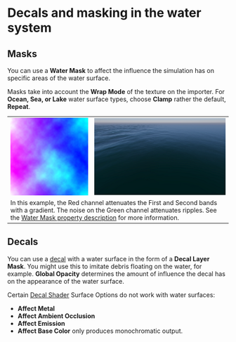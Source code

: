 # Decals and masking in the water system

## Masks
You can use a **Water Mask** to affect the influence the simulation has on specific areas of the water surface.

Masks take into account the **Wrap Mode** of the texture on the importer. For **Ocean, Sea, or Lake** water surface types, choose **Clamp** rather the default, **Repeat**.

<table>
<tr>
<td>
<img src="Images/WaterMask_Example-22.2.png">
</td>
<td>
<img src="Images/WaterMask_ExempleRender.PNG">
</td>
</tr>
<tr>
<td colspan="2">
In this example, the Red channel attenuates the First and Second bands with a gradient. The noise on the Green channel attenuates ripples. See the <a href="settings-and-properties-related-to-the-water-system.md#watermask">Water Mask property description</a> for more information.
</td>
</tr>
</table>

## Decals
You can use a [decal](decals.md) with a water surface in the form of a **Decal Layer Mask**. You might use this to imitate debris floating on the water, for example.
**Global Opacity** determines the amount of influence the decal has on the appearance of the water surface.

Certain [Decal Shader](decal-material-inspector-reference.md) Surface Options do not work with water surfaces:
* **Affect Metal**
* **Affect Ambient Occlusion**
* **Affect Emission**
* **Affect Base Color** only produces monochromatic output.
